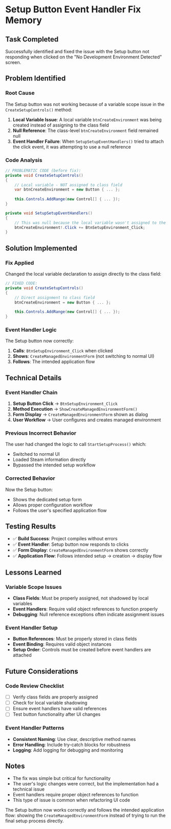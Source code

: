 # Setup Button Event Handler Fix Memory

## Task Completed
Successfully identified and fixed the issue with the Setup button not responding when clicked on the "No Development Environment Detected" screen.

## Problem Identified

### **Root Cause**
The Setup button was not working because of a variable scope issue in the `CreateSetupControls()` method:

1. **Local Variable Issue**: A local variable `btnCreateEnvironment` was being created instead of assigning to the class field
2. **Null Reference**: The class-level `btnCreateEnvironment` field remained null
3. **Event Handler Failure**: When `SetupSetupEventHandlers()` tried to attach the click event, it was attempting to use a null reference

### **Code Analysis**
```csharp
// PROBLEMATIC CODE (before fix):
private void CreateSetupControls()
{
    // Local variable - NOT assigned to class field
    var btnCreateEnvironment = new Button { ... };
    
    this.Controls.AddRange(new Control[] { ... });
}

private void SetupSetupEventHandlers()
{
    // This was null because the local variable wasn't assigned to the class field
    btnCreateEnvironment!.Click += BtnSetupEnvironment_Click;
}
```

## Solution Implemented

### **Fix Applied**
Changed the local variable declaration to assign directly to the class field:

```csharp
// FIXED CODE:
private void CreateSetupControls()
{
    // Direct assignment to class field
    btnCreateEnvironment = new Button { ... };
    
    this.Controls.AddRange(new Control[] { ... });
}
```

### **Event Handler Logic**
The Setup button now correctly:
1. **Calls**: `BtnSetupEnvironment_Click` when clicked
2. **Shows**: `CreateManagedEnvironmentForm` (not switching to normal UI)
3. **Follows**: The intended application flow

## Technical Details

### **Event Handler Chain**
1. **Setup Button Click** → `BtnSetupEnvironment_Click`
2. **Method Execution** → `ShowCreateManagedEnvironmentForm()`
3. **Form Display** → `CreateManagedEnvironmentForm` shown as dialog
4. **User Workflow** → User configures and creates managed environment

### **Previous Incorrect Behavior**
The user had changed the logic to call `StartSetupProcess()` which:
- Switched to normal UI
- Loaded Steam information directly
- Bypassed the intended setup workflow

### **Corrected Behavior**
Now the Setup button:
- Shows the dedicated setup form
- Allows proper configuration workflow
- Follows the user's specified application flow

## Testing Results

- ✅ **Build Success**: Project compiles without errors
- ✅ **Event Handler**: Setup button now responds to clicks
- ✅ **Form Display**: `CreateManagedEnvironmentForm` shows correctly
- ✅ **Application Flow**: Follows intended setup → creation → display flow

## Lessons Learned

### **Variable Scope Issues**
- **Class Fields**: Must be properly assigned, not shadowed by local variables
- **Event Handlers**: Require valid object references to function properly
- **Debugging**: Null reference exceptions often indicate assignment issues

### **Event Handler Setup**
- **Button References**: Must be properly stored in class fields
- **Event Binding**: Requires valid object instances
- **Setup Order**: Controls must be created before event handlers are attached

## Future Considerations

### **Code Review Checklist**
- [ ] Verify class fields are properly assigned
- [ ] Check for local variable shadowing
- [ ] Ensure event handlers have valid references
- [ ] Test button functionality after UI changes

### **Event Handler Patterns**
- **Consistent Naming**: Use clear, descriptive method names
- **Error Handling**: Include try-catch blocks for robustness
- **Logging**: Add logging for debugging and monitoring

## Notes

- The fix was simple but critical for functionality
- The user's logic changes were correct, but the implementation had a technical issue
- Event handlers require proper object references to function
- This type of issue is common when refactoring UI code

The Setup button now works correctly and follows the intended application flow: showing the `CreateManagedEnvironmentForm` instead of trying to run the final setup process directly.
